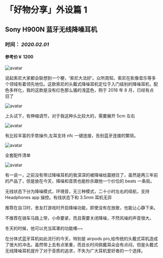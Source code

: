 # 「好物分享」外设篇 1

## Sony H900N 蓝牙无线降噪耳机

### 时间： _2020.02.01_

#### 参考价￥ 1200

![avatar](http://112.124.56.144/images/life/1/hearphone5.jpg)

说起索尼大家都会联想到一个梗，‘索尼大法好’。众所周知，索尼在影像音乐等多个领域有着领先地位。这款索尼的头戴式降噪耳机定位于入门级别的降噪耳机，配色多样化，我的这款是没有红色那么骚的浅蓝色，购于 2018 年 8 月，已经有点旧了

![avatar](http://112.124.56.144/images/life/1/hearphone2.jpg)

上头试下，有伸缩调节，对于我这种头比较大的，需要展开 5cm 左右

![avatar](http://112.124.56.144/images/life/1/hearphone1.jpg)

有比较丰富的手势操作,左耳支持 nfc 一键连接，告别蓝牙连接的繁琐。

![avatar](http://112.124.56.144/images/life/1/hearphone4.jpg)

全套配件清单

![avatar](http://112.124.56.144/images/life/1/hearphone3.jpg)

有一说一，之前没有带过降噪耳机的我深深的被降噪给震撼住了，虽然是两三年前的产品了，但是放在今天，降噪和音质也能秒杀跟他一个价位的 beats 一条街。

无线状态下分为降噪模式，环境音，无三种模式，二十小时左右的续航，支持 Headphones app 操控。有线状态下和 3.5mm 耳机无异

推荐在自习时，舍友打游戏时开启降噪功能，即使没有在放歌，也能让心静下来。

不推荐在骑车马路上带，小命要紧，而且需要关闭降噪，不然风噪的声音很大。

冬天的时候，他可以充当耳罩的功能噢~~

在分体式蓝牙耳机如此流行的今天，特别是 airpods pro,给传统的头戴式耳机造成了很大的冲击。虽然带上去有点笨重，而且长时间佩戴耳朵会有点闷，但是头戴式无线降噪耳机提升了对于音质的追求，不失为广大耳机爱好者的一个选择。
